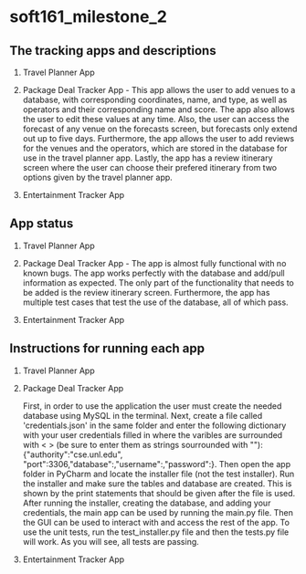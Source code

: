 # soft161_milestone_2



## The tracking apps and descriptions

1. Travel Planner App

2. Package Deal Tracker App - This app allows the user to add venues to a database, with corresponding coordinates, name, and type, as well as operators and their corresponding name and score. The app also allows the user to edit these values at any time. Also, the user can access the forecast of any venue on the forecasts screen, but forecasts only extend out up to five days. Furthermore, the app allows the user to add reviews for the venues and the operators, which are stored in the database for use in the travel planner app. Lastly, the app has a review itinerary screen where the user can choose their prefered itinerary from two options given by the travel planner app.

3. Entertainment Tracker App

## App status

1. Travel Planner App

2. Package Deal Tracker App - The app is almost fully functional with no known bugs. The app works perfectly with the database and add/pull information as expected. The only part of the functionality that needs to be added is the review itinerary screen. Furthermore, the app has multiple test cases that test the use of the database, all of which pass.

3. Entertainment Tracker App

## Instructions for running each app

1. Travel Planner App

2. Package Deal Tracker App

    First, in order to use the application the user must create the needed database using MySQL in the terminal.
    Next, create a file called 'credentials.json' in the same folder and enter the following dictionary with your 
    user credentials filled in where the varibles are surrounded with < > (be sure to enter 
    them as strings sourrounded with ""): 
    {"authority":"cse.unl.edu", "port":3306,"database":<databse>,"username":<username>,"password":<password>}. 
    Then open the app folder in PyCharm and locate the installer file (not the test installer). Run 
    the installer and make sure the tables and database are created. This is shown by the print statements that 
    should be given after the file is used. After running the installer, creating the database, and adding your 
    credentials, the main app can be used by running the main.py file. Then the GUI can be used to interact with 
    and access the rest of the app. To use the unit tests, run the test_installer.py file and then the tests.py
    file will work. As you will see, all tests are passing.

3. Entertainment Tracker App
